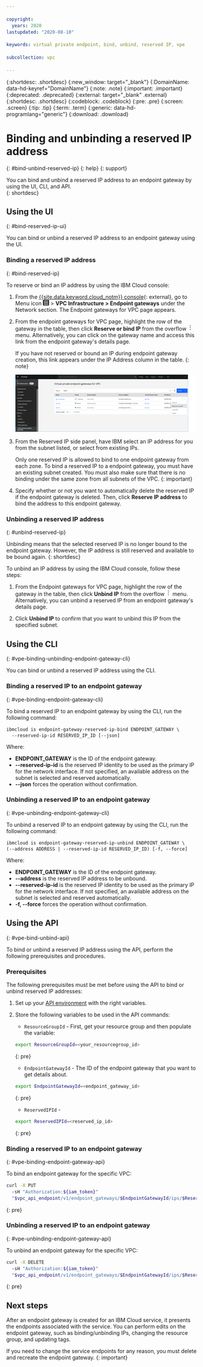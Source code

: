 ```yaml
---

copyright:
  years: 2020
lastupdated: "2020-08-10"

keywords: virtual private endpoint, bind, unbind, reserved IP, vpe

subcollection: vpc

---
```


{:shortdesc: .shortdesc}
{:new_window: target="_blank"}
{:DomainName: data-hd-keyref="DomainName"}
{:note: .note}
{:important: .important}
{:deprecated: .deprecated}
{:external: target="_blank" .external}
{:shortdesc: .shortdesc}
{:codeblock: .codeblock}
{:pre: .pre}
{:screen: .screen}
{:tip: .tip}
{:term: .term}
{:generic: data-hd-programlang="generic"}
{:download: .download}

# Binding and unbinding a reserved IP address
{: #bind-unbind-reserved-ip}
{: help}
{: support}

You can bind and unbind a reserved IP address to an endpoint gateway by using the UI, CLI, and API.  
{: shortdesc}

## Using the UI
{: #bind-reserved-ip-ui}

You can bind or unbind a reserved IP address to an endpoint gateway using the UI.

### Binding a reserved IP address
{: #bind-reserved-ip}

To reserve or bind an IP address by using the IBM Cloud console:

1. From the [{{site.data.keyword.cloud_notm}} console](https://{DomainName}/vpc-ext){: external}, go to Menu icon ![Menu icon](/images/menu_icon.png) > **VPC Infrastructure > Endpoint gateways** under the Network section. The Endpoint gateways for VPC page appears.

2. From the endpoint gateways for VPC page, highlight the row of the gateway in the table, then click **Reserve or bind IP** from the overflow ![overflow menu](images/overflow.png) menu. Alternatively, you can click on the gateway name and access this link from the endpoint gateway's details page.

   If you have not reserved or bound an IP during endpoint gateway creation, this link appears under the IP Address column in the table.
   {: note}

   ![Binding a reserved IP address](./images/vpe-bind.png "Binding a reserved IP address")

3. From the Reserved IP side panel, have IBM select an IP address for you from the subnet listed, or select from existing IPs.

   Only one reserved IP is allowed to bind to one endpoint gateway from each zone. To bind a reserved IP to a endpoint gateway, you must have an existing subnet created. You must also make sure that there is no binding under the same zone from all subnets of the VPC.
   {: important}

4. Specify whether or not you want to automatically delete the reserved IP if the endpoint gateway is deleted. Then, click **Reserve IP address** to bind the address to this endpoint gateway.

### Unbinding a reserved IP address
{: #unbind-reserved-ip}

Unbinding means that the selected reserved IP is no longer bound to the endpoint gateway. However, the IP address is still reserved and available to be bound again.
{: shortdesc}

To unbind an IP address by using the IBM Cloud console, follow these steps:

1. From the Endpoint gateways for VPC page, highlight the row of the gateway in the table, then click **Unbind IP** from the overflow ![overflow menu](images/overflow.png) menu. Alternatively, you can unbind a reserved IP from an endpoint gateway's details page.

2. Click **Unbind IP** to confirm that you want to unbind this IP from the specified subnet.  

## Using the CLI
{: #vpe-binding-unbinding-endpoint-gateway-cli}

You can bind or unbind a reserved IP address using the CLI.

### Binding a reserved IP to an endpoint gateway
{: #vpe-binding-endpoint-gateway-cli}

To bind a reserved IP to an endpoint gateway by using the CLI, run the following command:

  ```
  ibmcloud is endpoint-gateway-reserved-ip-bind ENDPOINT_GATEWAY \
    --reserved-ip-id RESERVED_IP_ID [--json]  
  ```
Where:

* **ENDPOINT_GATEWAY** is the ID of the endpoint gateway.
* **--reserved-ip-id** is the reserved IP identity to be used as the primary IP for the network interface. If not specified, an available address on the subnet is selected and reserved automatically.
* **--json** forces the operation without confirmation.

### Unbinding a reserved IP to an endpoint gateway
{: #vpe-unbinding-endpoint-gateway-cli}

To unbind a reserved IP to an endpoint gateway by using the CLI, run the following command:

  ```
  ibmcloud is endpoint-gateway-reserved-ip-unbind ENDPOINT_GATEWAY \
  (--address ADDRESS | --reserved-ip-id RESERVED_IP_ID) [-f, --force]  
  ```

Where:

* **ENDPOINT_GATEWAY** is the ID of the endpoint gateway.
* **--address** is the reserved IP address to be unbound.
* **--reserved-ip-id** is the reserved IP identity to be used as the primary IP for the network interface. If not specified, an available address on the subnet is selected and reserved automatically.
* **-f, --force** forces the operation without confirmation.

## Using the API
{: #vpe-bind-unbind-api}

To bind or unbind a reserved IP address using the API, perform the following prerequisites and procedures.

### Prerequisites

The following prerequisites must be met before using the API to bind or unbind reserved IP addresses:

1. Set up your [API environment](/docs/vpc?topic=vpc-set-up-environment#api-prerequisites-setup) with the right variables.

2. Store the following variables to be used in the API commands:

   * `ResourceGroupId` - First, get your resource group and then populate the variable:

    ```sh
    export ResourceGroupId=<your_resourcegroup_id>
    ```
    {: pre}

   * `EndpointGatewayId` - The ID of the endpoint gateway that you want to get details about.

    ```sh
    export EndpointGatewayId=<endpoint_gateway_id>
    ```
    {: pre}

   * `ReservedIPId` -

    ```sh
    export ReservedIPId=<reserved_ip_id>
    ```
    {: pre}

### Binding a reserved IP to an endpoint gateway
{: #vpe-binding-endpoint-gateway-api}

To bind an endpoint gateway for the specific VPC:

```sh
curl -X PUT
  -sH "Authorization:${iam_token}"
  "$vpc_api_endpoint/v1/endpoint_gateways/$EndpointGatewayId/ips/$ReservedIPId?version=$api_version&generation=2"
```
{: pre}

### Unbinding a reserved IP to an endpoint gateway
{: #vpe-unbinding-endpoint-gateway-api}

To unbind an endpoint gateway for the specific VPC:

```sh
curl -X DELETE
  -sH "Authorization:${iam_token}"
  "$vpc_api_endpoint/v1/endpoint_gateways/$EndpointGatewayId/ips/$ReservedIPId?version=$api_version&generation=2"
```
{: pre}

## Next steps

After an endpoint gateway is created for an IBM Cloud service, it presents the endpoints associated with the service. You can perform edits on the endpoint gateway, such as binding/unbinding IPs, changing the resource group, and updating tags.

If you need to change the service endpoints for any reason, you must delete and recreate the endpoint gateway.
{: important}
